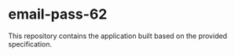 # email-pass-62

This repository contains the application built based on the provided specification.